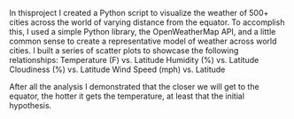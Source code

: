 In thisproject  I created a Python script to visualize the weather of 500+ cities across the world of varying distance from the equator. To accomplish this, I used  a simple Python library, the OpenWeatherMap API, and a little common sense to create a representative model of weather across world cities.
I built a series of scatter plots to showcase the following relationships:
Temperature (F) vs. Latitude
Humidity (%) vs. Latitude
Cloudiness (%) vs. Latitude
Wind Speed (mph) vs. Latitude

After all the analysis I demonstrated that the closer we will get to the equator, the hotter it gets the temperature, at least that the initial hypothesis.
